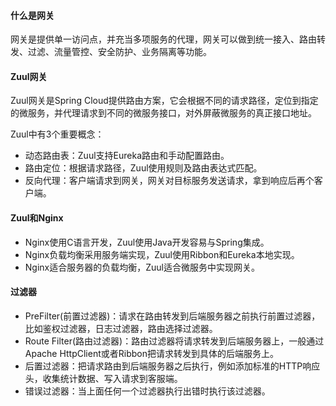 #### 什么是网关

网关是提供单一访问点，并充当多项服务的代理，网关可以做到统一接入、路由转发、过滤、流量管控、安全防护、业务隔离等功能。

#### Zuul网关

Zuul网关是Spring Cloud提供路由方案，它会根据不同的请求路径，定位到指定的微服务，并代理请求到不同的微服务接口，对外屏蔽微服务的真正接口地址。

Zuul中有3个重要概念：

- 动态路由表：Zuul支持Eureka路由和手动配置路由。
- 路由定位：根据请求路径，Zuul使用规则及路由表达式匹配。
- 反向代理：客户端请求到网关，网关对目标服务发送请求，拿到响应后再个客户端。

#### Zuul和Nginx

- Nginx使用C语言开发，Zuul使用Java开发容易与Spring集成。
- Nginx负载均衡采用服务端实现，Zuul使用Ribbon和Eureka本地实现。
- Nginx适合服务器的负载均衡，Zuul适合微服务中实现网关。

#### 过滤器

- PreFilter(前置过滤器)：请求在路由转发到后端服务器之前执行前置过滤器，比如鉴权过滤器，日志过滤器，路由选择过滤器。
- Route Filter(路由过滤器)：路由过滤器将请求转发到后端服务器上，一般通过Apache HttpClient或者Ribbon把请求转发到具体的后端服务上。
- 后置过滤器：把请求路由到后端服务器之后执行，例如添加标准的HTTP响应头，收集统计数据、写入请求到客服端。
- 错误过滤器：当上面任何一个过滤器执行出错时执行该过滤器。

